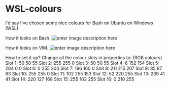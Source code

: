 # WSL-colours
I'd say I've chosen some nice colours for Bash on Ubuntu on Windows (WSL)

How it looks on Bash.
![enter image description here](https://i.imgur.com/cc1Blke.png)

How it looks on VIM.
![enter image description here](https://i.imgur.com/g6uBJlZ.png)


How to set it up?
Change all the colour slots in properties to: (RGB colours)
Slot 1: 50 50 55
Slot 2: 255 255 0
Slot 3: 50 50 55
Slot 4: 6 152 154
Slot 5: 204 0 0
Slot 6: 0 255 204
Slot 7: 196 160 0
Slot 8: 211 215 207
Slot 9: 85 87 83
Slot 10: 255 255 0
Slot 11: 102 255 153
Slot 12: 52 220 255
Slot 13: 239 41 41
Slot 14: 220 127 168
Slot 15: 255 102 255
Slot 16: 0 210 255
